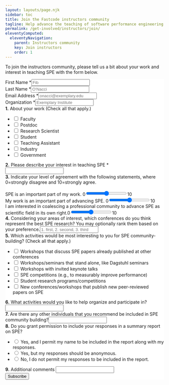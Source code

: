 ```yaml
---
layout: layouts/page.njk
sidebar: toc
title: Join the Fastcode instructors community
tagline: Help advance the teaching of software performance engineering.
permalink: /get-involved/instructors/join/
eleventyComputed:
  eleventyNavigation:
    parent: Instructors community
    key: Join instructors
    order: 1
---
```



To join the instructors community, please tell us a bit about your work and interest in teaching SPE with the form below.

<div id="mc_embed_shell">
      <link href="//cdn-images.mailchimp.com/embedcode/classic-061523.css" rel="stylesheet" type="text/css">
  <style type="text/css">
        #mc_embed_signup{background:#fff; false;clear:left;  }
        #mc_embed_signup .mc-field-group input {display: inline; max-width: 400px;}
        #mc_embed_signup .mc-field-group input.text, #mc_embed_signup .mc-field-group input.email {display: inline; max-width: 800px;}
        /* Add your own Mailchimp form style overrides in your site stylesheet or in this style block.
           We recommend moving this block and the preceding CSS link to the HEAD of your HTML file. */
</style>
<div id="mc_embed_signup">
    <form action="https://opencilk.us13.list-manage.com/subscribe/post?u=b84cde3e97c75d985e0fab8de&amp;id=7ff8acc6ca&amp;f_id=00c20be1f0" method="post" id="mc-embedded-subscribe-form" name="mc-embedded-subscribe-form" class="validate" target="_blank">
         <div id="mc_embed_signup_scroll">
            <div class="mc-field-group"><label for="mce-FNAME">First Name <span class="asterisk">*</span></label><input type="text" name="FNAME" class="required text" id="mce-FNAME" required="" value="" placeholder="Fib"></div><div class="mc-field-group"><label for="mce-LNAME">Last Name <span class="asterisk">*</span></label><input type="text" name="LNAME" class="required text" id="mce-LNAME" required="" value="" placeholder="O'Nacci"></div><div class="mc-field-group"><label for="mce-EMAIL">Email Address <span class="asterisk">*</span></label><input type="email" name="EMAIL" class="required email" id="mce-EMAIL" required="" value="" placeholder="onacci@exemplary.edu"></div><div class="mc-field-group"><label for="mce-ORG">Organization <span class="asterisk">*</span></label><input type="text" name="ORG" class="required text" id="mce-ORG" value="" placeholder="Exemplary Institute"></div><div class="mc-field-group input-group"><span><strong>1.</strong> About your work (Check all that apply.)</span><ul><li><input type="checkbox" name="group[34791][1]" id="mce-group[34791]-34791-0" value=""><label for="mce-group[34791]-34791-0"> Faculty</label></li><li><input type="checkbox" name="group[34791][2]" id="mce-group[34791]-34791-1" value=""><label for="mce-group[34791]-34791-1"> Postdoc</label></li><li><input type="checkbox" name="group[34791][4]" id="mce-group[34791]-34791-2" value=""><label for="mce-group[34791]-34791-2"> Research Scientist</label></li><li><input type="checkbox" name="group[34791][8]" id="mce-group[34791]-34791-3" value=""><label for="mce-group[34791]-34791-3"> Student</label></li><li><input type="checkbox" name="group[34791][16]" id="mce-group[34791]-34791-4" value=""><label for="mce-group[34791]-34791-4"> Teaching Assistant</label></li><li><input type="checkbox" name="group[34791][32]" id="mce-group[34791]-34791-5" value=""><label for="mce-group[34791]-34791-5"> Industry</label></li><li><input type="checkbox" name="group[34791][64]" id="mce-group[34791]-34791-6" value=""><label for="mce-group[34791]-34791-6"> Government</label></li></ul></div><div class="mc-field-group"><label for="mce-INSTRUCTOR"><strong>2.</strong> Please describe your interest in teaching SPE <span class="asterisk">*</span></label><input type="text" name="INSTRUCTOR" class="required text" id="mce-INSTRUCTOR" required="" value=""></div><span><strong>3.</strong> Indicate your level of agreement with the following statements, where 0=strongly disagree and 10=strongly agree.</span></br></br><div class="mc-field-group"><label for="mce-SPE2ME">SPE is an important part of my work. </label><span>0<input type="range" name="SPE2ME" class="form-range" min="0" max="10" step="1" id="mce-SPE2ME" value="">10</span></div><div class="mc-field-group"><label for="mce-ME2SPE">My work is an important part of advancing SPE. </label><span>0<input type="range" name="ME2SPE" class="form-range" min="0" max="10" step="1" id="mce-ME2SPE" value="">10</span></div><div class="mc-field-group"><label for="mce-COMMUNITY">I am interested in coalescing a professional community to advance SPE as scientific field in its own right.</label><span>0<input type="range" name="COMMUNITY" class="form-range" min="0" max="10" step="1" id="mce-COMMUNITY" value="">10</span></div><div class="mc-field-group"><label for="mce-CONFS"><span><strong>4.</strong> Considering your areas of interest, which conferences do you think represent the best SPE research? You may optionally rank them based on your preference.</span></label><input type="text" name="CONFS" class=" text" id="mce-CONFS" value="" placeholder="1. first, 2. second, 3. third"></div><div class="mc-field-group input-group"><span><strong>5.</strong> Which activities would be most interesting to you for SPE community-building? (Check all that apply.)</span><ul><li><input type="checkbox" name="group[34792][128]" id="mce-group[34792]-34792-0" value=""><label for="mce-group[34792]-34792-0"> Workshops that discuss SPE papers already published at other conferences</label></li><li><input type="checkbox" name="group[34792][256]" id="mce-group[34792]-34792-1" value=""><label for="mce-group[34792]-34792-1"> Workshops/seminars that stand alone, like Dagstuhl seminars</label></li><li><input type="checkbox" name="group[34792][1024]" id="mce-group[34792]-34792-2" value=""><label for="mce-group[34792]-34792-2"> Workshops with invited keynote talks</label></li><li><input type="checkbox" name="group[34792][2048]" id="mce-group[34792]-34792-3" value=""><label for="mce-group[34792]-34792-3"> SPE competitions (e.g., to measurably improve performance)</label></li><li><input type="checkbox" name="group[34792][8192]" id="mce-group[34792]-34792-4" value=""><label for="mce-group[34792]-34792-4"> Student research programs/competitions</label></li><li><input type="checkbox" name="group[34792][16384]" id="mce-group[34792]-34792-5" value=""><label for="mce-group[34792]-34792-5"> New conferences/workshops that publish new peer-reviewed papers on SPE</label></li></ul></div><div class="mc-field-group"><label for="mce-ACTIVITIES"><span><strong>6.</strong> What activities would you like to help organize and participate in?<span></label><input type="text" name="ACTIVITIES" class=" text" id="mce-ACTIVITIES" value=""></div><div class="mc-field-group"><label for="mce-REFERRALS"><span><strong>7.</strong> Are there any other individuals that you recommend be included in SPE community building?</span></label><input type="text" name="REFERRALS" class=" text" id="mce-REFERRALS" value=""></div><div class="mc-field-group input-group"><span><strong>8.</strong> Do you grant permission to include your responses in a summary report on SPE?</span><ul><li><input type="radio" name="PERMISSION" id="mce-PERMISSION0" value="Yes, and I permit my name to be included in the report along with my responses."><label for="mce-PERMISSION0"> Yes, and I permit my name to be included in the report along with my responses.</label></li><li><input type="radio" name="PERMISSION" id="mce-PERMISSION1" value="Yes, but my responses should be anonymous."><label for="mce-PERMISSION1"> Yes, but my responses should be anonymous.</label></li><li><input type="radio" name="PERMISSION" id="mce-PERMISSION2" value="No, I do not permit my responses to be included in the report."><label for="mce-PERMISSION2"> No, I do not permit my responses to be included in the report.</label></li></ul></div><div class="mc-field-group"><label for="mce-COMMENTS"><span><strong>9.</strong> Additional comments </span></label><input type="text" name="COMMENTS" class=" text" id="mce-COMMENTS" value=""></div>
         <div id="mce-responses" class="clear">
            <div class="response" id="mce-error-response" style="display: none;"></div>
            <div class="response" id="mce-success-response" style="display: none;"></div>
        </div><div style="position: absolute; left: -5000px;" aria-hidden="true"><input type="text" name="b_b84cde3e97c75d985e0fab8de_7ff8acc6ca" tabindex="-1" value=""></div><div class="clear"><input type="submit" name="subscribe" id="mc-embedded-subscribe" class="button" value="Subscribe"></div>
    </div>
</form>
</div>
<script type="text/javascript" src="//s3.amazonaws.com/downloads.mailchimp.com/js/mc-validate.js"></script><script type="text/javascript">(function($) {window.fnames = new Array(); window.ftypes = new Array();fnames[1]='FNAME';ftypes[1]='text';fnames[2]='LNAME';ftypes[2]='text';fnames[0]='EMAIL';ftypes[0]='email';fnames[6]='ORG';ftypes[6]='text';fnames[7]='WORKTYPE';ftypes[7]='dropdown';fnames[18]='INSTRUCTOR';ftypes[18]='text';fnames[9]='SPE2ME';ftypes[9]='number';fnames[10]='ME2SPE';ftypes[10]='number';fnames[11]='COMMUNITY';ftypes[11]='number';fnames[13]='CONFS';ftypes[13]='text';fnames[14]='ACTIVITIES';ftypes[14]='text';fnames[15]='REFERRALS';ftypes[15]='text';fnames[16]='PERMISSION';ftypes[16]='radio';fnames[17]='COMMENTS';ftypes[17]='text';fnames[8]='WORKINT';ftypes[8]='text';fnames[5]='BIRTHDAY';ftypes[5]='birthday';fnames[4]='PHONE';ftypes[4]='phone';fnames[12]='TEACHING';ftypes[12]='number';fnames[3]='ADDRESS';ftypes[3]='address';}(jQuery));var $mcj = jQuery.noConflict(true);</script></div>
